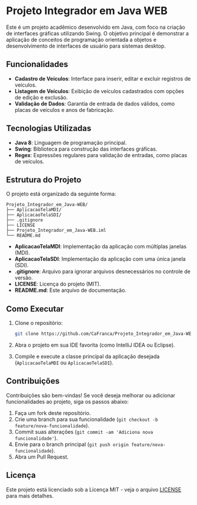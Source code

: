 
# Projeto Integrador em Java WEB

Este é um projeto acadêmico desenvolvido em Java, com foco na criação de interfaces gráficas utilizando Swing. O objetivo principal é demonstrar a aplicação de conceitos de programação orientada a objetos e desenvolvimento de interfaces de usuário para sistemas desktop.

## Funcionalidades

* **Cadastro de Veículos**: Interface para inserir, editar e excluir registros de veículos.
* **Listagem de Veículos**: Exibição de veículos cadastrados com opções de edição e exclusão.
* **Validação de Dados**: Garantia de entrada de dados válidos, como placas de veículos e anos de fabricação.

## Tecnologias Utilizadas

* **Java 8**: Linguagem de programação principal.
* **Swing**: Biblioteca para construção das interfaces gráficas.
* **Regex**: Expressões regulares para validação de entradas, como placas de veículos.

## Estrutura do Projeto

O projeto está organizado da seguinte forma:

```
Projeto_Integrador_em_Java-WEB/
├── AplicacaoTelaMDI/
├── AplicacaoTelaSDI/
├── .gitignore
├── LICENSE
├── Projeto_Integrador_em_Java-WEB.iml
└── README.md
```

* **AplicacaoTelaMDI**: Implementação da aplicação com múltiplas janelas (MDI).
* **AplicacaoTelaSDI**: Implementação da aplicação com uma única janela (SDI).
* **.gitignore**: Arquivo para ignorar arquivos desnecessários no controle de versão.
* **LICENSE**: Licença do projeto (MIT).
* **README.md**: Este arquivo de documentação.

## Como Executar

1. Clone o repositório:

   ```bash
   git clone https://github.com/CaFranca/Projeto_Integrador_em_Java-WEB-
   ```

2. Abra o projeto em sua IDE favorita (como IntelliJ IDEA ou Eclipse).

3. Compile e execute a classe principal da aplicação desejada (`AplicacaoTelaMDI` ou `AplicacaoTelaSDI`).

## Contribuições

Contribuições são bem-vindas! Se você deseja melhorar ou adicionar funcionalidades ao projeto, siga os passos abaixo:

1. Faça um fork deste repositório.
2. Crie uma branch para sua funcionalidade (`git checkout -b feature/nova-funcionalidade`).
3. Commit suas alterações (`git commit -am 'Adiciona nova funcionalidade'`).
4. Envie para o branch principal (`git push origin feature/nova-funcionalidade`).
5. Abra um Pull Request.

## Licença

Este projeto está licenciado sob a Licença MIT - veja o arquivo [LICENSE](LICENSE) para mais detalhes.

